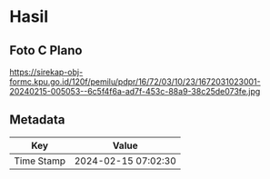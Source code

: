 # Hasil

## Foto C Plano

https://sirekap-obj-formc.kpu.go.id/120f/pemilu/pdpr/16/72/03/10/23/1672031023001-20240215-005053--6c5f4f6a-ad7f-453c-88a9-38c25de073fe.jpg


## Metadata

| Key        | Value               |
| ---------- | ------------------- |
| Time Stamp | 2024-02-15 07:02:30 |



